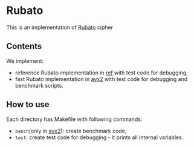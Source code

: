 # Rubato
This is an implementation of [Rubato](https://eprint.iacr.org/2022/537) cipher

## Contents
We implement:
- reference Rubato implementation in [ref](./ref) with test code for debugging;
- fast Rubato implementation in [avx2](./avx2) with test code for debugging and benchmark scripts.

## How to use
Each directory has Makefile with following commands:
- ```bench```(only in [avx2](./avx2)): create benchmark code;
- ```test```: create test code for debugging - it prints all internal variables.
